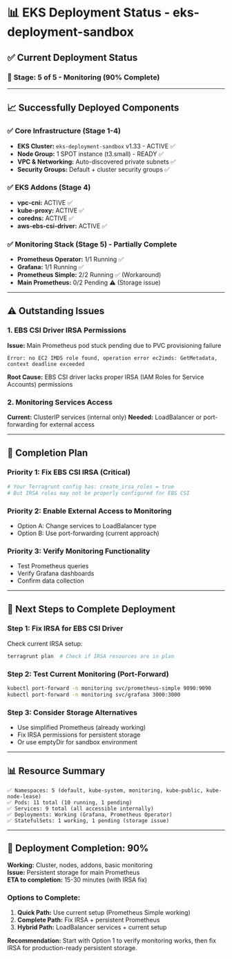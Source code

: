 # 📊 EKS Deployment Status - eks-deployment-sandbox

## ✅ Current Deployment Status

### 🎯 **Stage: 5 of 5 - Monitoring (90% Complete)**

---

## 📈 **Successfully Deployed Components**

### ✅ **Core Infrastructure (Stage 1-4)**
- **EKS Cluster:** `eks-deployment-sandbox` v1.33 - ACTIVE ✅
- **Node Group:** 1 SPOT instance (t3.small) - READY ✅  
- **VPC & Networking:** Auto-discovered private subnets ✅
- **Security Groups:** Default + cluster security groups ✅

### ✅ **EKS Addons (Stage 4)**
- **vpc-cni:** ACTIVE ✅
- **kube-proxy:** ACTIVE ✅
- **coredns:** ACTIVE ✅  
- **aws-ebs-csi-driver:** ACTIVE ✅

### ✅ **Monitoring Stack (Stage 5) - Partially Complete**
- **Prometheus Operator:** 1/1 Running ✅
- **Grafana:** 1/1 Running ✅
- **Prometheus Simple:** 2/2 Running ✅ (Workaround)
- **Main Prometheus:** 0/2 Pending ⚠️ (Storage issue)

---

## ⚠️ **Outstanding Issues**

### 1. **EBS CSI Driver IRSA Permissions**
**Issue:** Main Prometheus pod stuck pending due to PVC provisioning failure
```
Error: no EC2 IMDS role found, operation error ec2imds: GetMetadata, context deadline exceeded
```
**Root Cause:** EBS CSI driver lacks proper IRSA (IAM Roles for Service Accounts) permissions

### 2. **Monitoring Services Access**
**Current:** ClusterIP services (internal only)
**Needed:** LoadBalancer or port-forwarding for external access

---

## 🔧 **Completion Plan**

### **Priority 1: Fix EBS CSI IRSA (Critical)**
```bash
# Your Terragrunt config has: create_irsa_roles = true
# But IRSA roles may not be properly configured for EBS CSI
```

### **Priority 2: Enable External Access to Monitoring**
- Option A: Change services to LoadBalancer type
- Option B: Use port-forwarding (current approach)

### **Priority 3: Verify Monitoring Functionality**
- Test Prometheus queries
- Verify Grafana dashboards
- Confirm data collection

---

## 🚀 **Next Steps to Complete Deployment**

### Step 1: Fix IRSA for EBS CSI Driver
Check current IRSA setup:
```bash
terragrunt plan  # Check if IRSA resources are in plan
```

### Step 2: Test Current Monitoring (Port-Forward)
```bash
kubectl port-forward -n monitoring svc/prometheus-simple 9090:9090
kubectl port-forward -n monitoring svc/grafana 3000:3000
```

### Step 3: Consider Storage Alternatives
- Use simplified Prometheus (already working)
- Fix IRSA permissions for persistent storage
- Or use emptyDir for sandbox environment

---

## 📊 **Resource Summary**
```
✅ Namespaces: 5 (default, kube-system, monitoring, kube-public, kube-node-lease)
✅ Pods: 11 total (10 running, 1 pending)
✅ Services: 9 total (all accessible internally)
✅ Deployments: Working (Grafana, Prometheus Operator)
✅ StatefulSets: 1 working, 1 pending (storage issue)
```

---

## 🎯 **Deployment Completion: 90%**

**Working:** Cluster, nodes, addons, basic monitoring  
**Issue:** Persistent storage for main Prometheus  
**ETA to completion:** 15-30 minutes (with IRSA fix)

### **Options to Complete:**
1. **Quick Path:** Use current setup (Prometheus Simple working)
2. **Complete Path:** Fix IRSA + persistent Prometheus
3. **Hybrid Path:** LoadBalancer services + current setup

**Recommendation:** Start with Option 1 to verify monitoring works, then fix IRSA for production-ready persistent storage.
